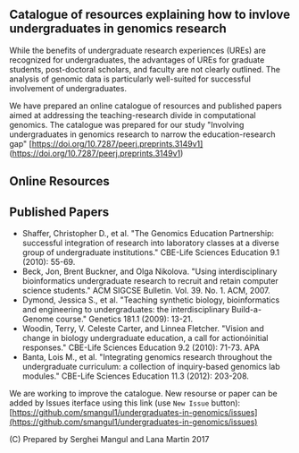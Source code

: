 ## Catalogue of resources explaining how to invlove undergraduates in genomics research 

While the benefits of undergraduate research experiences (UREs) are recognized for undergraduates, the advantages of UREs for graduate students, post-doctoral scholars, and faculty are not clearly outlined. The analysis of genomic data is particularly well-suited for successful involvement of undergraduates. 

We have prepared an online catalogue of resources and published papers aimed at addressing the teaching-research divide in computational genomics. The catalogue was prepared for our study "Involving undergraduates in genomics research to narrow the education-research gap" [https://doi.org/10.7287/peerj.preprints.3149v1] (https://doi.org/10.7287/peerj.preprints.3149v1)

## Online Resources



## Published Papers

- Shaffer, Christopher D., et al. "The Genomics Education Partnership: successful integration of research into laboratory classes at a diverse group of undergraduate institutions." CBE-Life Sciences Education 9.1 (2010): 55-69.
- Beck, Jon, Brent Buckner, and Olga Nikolova. "Using interdisciplinary bioinformatics undergraduate research to recruit and retain computer science students." ACM SIGCSE Bulletin. Vol. 39. No. 1. ACM, 2007.
- Dymond, Jessica S., et al. "Teaching synthetic biology, bioinformatics and engineering to undergraduates: the interdisciplinary Build-a-Genome course." Genetics 181.1 (2009): 13-21.
- Woodin, Terry, V. Celeste Carter, and Linnea Fletcher. "Vision and change in biology undergraduate education, a call for actionóinitial responses." CBE-Life Sciences Education 9.2 (2010): 71-73.
APA	
- Banta, Lois M., et al. "Integrating genomics research throughout the undergraduate curriculum: a collection of inquiry-based genomics lab modules." CBE-Life Sciences Education 11.3 (2012): 203-208.



We are working to improve the catalogue. New resourse  or paper can be added by Issues iterface using this link (use `New Issue` button): [https://github.com/smangul1/undergraduates-in-genomics/issues](https://github.com/smangul1/undergraduates-in-genomics/issues)

(C) Prepared by Serghei Mangul and Lana Martin 2017
